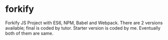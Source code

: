 # forkify
Forkify JS Project with ES6, NPM, Babel and Webpack.
There are 2 versions available; final is coded by tutor. Starter version is coded by me. Eventually both of them are same.
